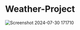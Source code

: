 # Weather-Project

![Screenshot 2024-07-30 171710](https://github.com/user-attachments/assets/857ffcfb-2cfa-4402-bc84-0dbd5880b873)
